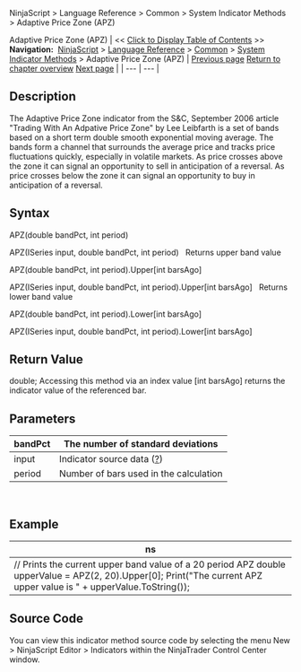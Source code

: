 ﻿
NinjaScript > Language Reference > Common > System Indicator Methods > Adaptive Price Zone (APZ)

Adaptive Price Zone (APZ)
| << [Click to Display Table of Contents](adaptive_price_zone_apz.md) >> **Navigation:**     [NinjaScript](ninjascript-1.md) > [Language Reference](language_reference_wip-1.md) > [Common](common-1.md) > [System Indicator Methods](indicators-1.md) > Adaptive Price Zone (APZ) | [Previous page](accumulation_distribution_adl-1.md) [Return to chapter overview](indicators-1.md) [Next page](aroon-1.md) |
| --- | --- |
## Description
The Adaptive Price Zone indicator from the S&C, September 2006 article "Trading With An Adpative Price Zone" by Lee Leibfarth is a set of bands based on a short term double smooth exponential moving average. The bands form a channel that surrounds the average price and tracks price fluctuations quickly, especially in volatile markets. As price crosses above the zone it can signal an opportunity to sell in anticipation of a reversal. As price crosses below the zone it can signal an opportunity to buy in anticipation of a reversal. 

## Syntax
APZ(double bandPct, int period)   

APZ(ISeries<double> input, double bandPct, int period)
 
Returns upper band value   

APZ(double bandPct, int period).Upper[int barsAgo]   

APZ(ISeries<double> input, double bandPct, int period).Upper[int barsAgo]
 
Returns lower band value   

APZ(double bandPct, int period).Lower[int barsAgo]   

APZ(ISeries<double> input, double bandPct, int period).Lower[int barsAgo]

## Return Value
double; Accessing this method via an index value [int barsAgo] returns the indicator value of the referenced bar.

## Parameters
| bandPct | The number of standard deviations |
| --- | --- |
| input | Indicator source data ([?](valid_input_data_for_indicator-1.md)) |
| period | Number of bars used in the calculation |

 
## 
## Example
| ns |
| --- |
| // Prints the current upper band value of a 20 period APZ double upperValue = APZ(2, 20).Upper[0]; Print("The current APZ upper value is " + upperValue.ToString()); |

## Source Code
You can view this indicator method source code by selecting the menu New > NinjaScript Editor > Indicators within the NinjaTrader Control Center window.
